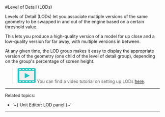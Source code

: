 #Level of Detail (LODs)

Levels of Detail (LODs) let you associate multiple versions of the same geometry to be swapped in and out of the engine based on a certain threshold value.

This lets you produce a high-quality version of a model for up close and a low-quality version for far away, with multiple versions in between.

At any given time, the LOD group makes it easy to display the appropriate version of the geometry (one child of the level of detail group), depending on the group's percentage of screen height.

> ![](../images/icon_video.png) You can find a video tutorial on setting up LODs [here](http://area.autodesk.com/learning/setting-up-levels-of-detail).

---
Related topics:
- '~{ Unit Editor: LOD panel }~'
---
